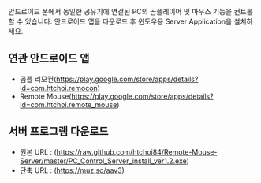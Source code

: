 
안드로이드 폰에서 동일한 공유기에 연결된 PC의 곰플레이어 및 마우스 기능을 컨트롤 할 수 있습니다.
안드로이드 앱을 다운로드 후 윈도우용 Server Application을 설치하세요. 

## 연관 안드로이드 앱
- 곰플 리모컨(https://play.google.com/store/apps/details?id=com.htchoi.remocon)
- Remote Mouse(https://play.google.com/store/apps/details?id=com.htchoi.remote_mouse)



## 서버 프로그램 다운로드 
- 원본 URL : (https://raw.github.com/htchoi84/Remote-Mouse-Server/master/PC_Control_Server_install_ver1.2.exe)
- 단축 URL : (https://muz.so/aav3)





